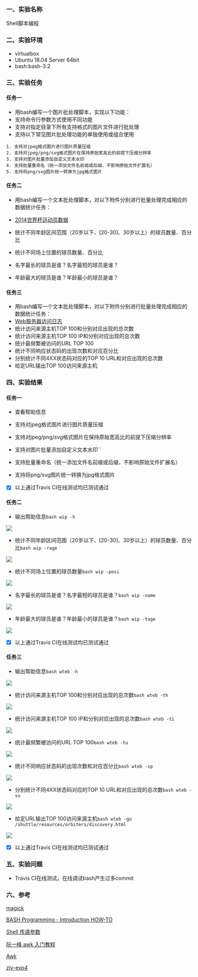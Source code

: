 ### 一、实验名称
Shell脚本编程
### 二、实验环境
- virtualbox
- Ubuntu 18.04 Server 64bit
- bash:bash-3.2
### 三、实验任务
#### 任务一
- 用bash编写一个图片批处理脚本，实现以下功能：
- 支持命令行参数方式使用不同功能
- 支持对指定目录下所有支持格式的图片文件进行批处理
- 支持以下常见图片批处理功能的单独使用或组合使用

```
1. 支持对jpeg格式图片进行图片质量压缩
2. 支持对jpeg/png/svg格式图片在保持原始宽高比的前提下压缩分辨率
3. 支持对图片批量添加自定义文本水印
4. 支持批量重命名（统一添加文件名前缀或后缀，不影响原始文件扩展名）
5. 支持将png/svg图片统一转换为jpg格式图片
```
#### 任务二
- 用bash编写一个文本批处理脚本，对以下附件分别进行批量处理完成相应的数据统计任务：

- [2014世界杯运动员数据](https://sec.cuc.edu.cn/huangwei/course/LinuxSysAdmin/exp/chap0x04/worldcupplayerinfo.tsv)
- 统计不同年龄区间范围（20岁以下、[20-30]、30岁以上）的球员数量、百分比
- 统计不同场上位置的球员数量、百分比
- 名字最长的球员是谁？名字最短的球员是谁？
- 年龄最大的球员是谁？年龄最小的球员是谁？

#### 任务三
- 用bash编写一个文本批处理脚本，对以下附件分别进行批量处理完成相应的数据统计任务：
- [Web服务器访问日志](https://sec.cuc.edu.cn/huangwei/course/LinuxSysAdmin/exp/chap0x04/web_log.tsv.7z)
- 统计访问来源主机TOP 100和分别对应出现的总次数
- 统计访问来源主机TOP 100 IP和分别对应出现的总次数
- 统计最频繁被访问的URL TOP 100
- 统计不同响应状态码的出现次数和对应百分比
- 分别统计不同4XX状态码对应的TOP 10 URL和对应出现的总次数
- 给定URL输出TOP 100访问来源主机

### 四、实验结果
#### 任务一
- 查看帮助信息

- 支持对jpeg格式图片进行图片质量压缩

- 支持对jpeg/png/svg格式图片在保持原始宽高比的前提下压缩分辨率

- 支持对图片批量添加自定义文本水印``

- 支持批量重命名（统一添加文件名前缀或后缀，不影响原始文件扩展名）

- 支持将png/svg图片统一转换为jpg格式图片

- [x] 以上通过Travis CI在线测试均已测试通过

#### 任务二

- 输出帮助信息`bash wip -h`

![](/Linux系统与网络管理/chap0x04/images/2-1-1.png)

- 统计不同年龄区间范围（20岁以下、[20-30]、30岁以上）的球员数量、百分比`bash wip -rage`

![](/Linux系统与网络管理/chap0x04/images/2-2-1.png)

- 统计不同场上位置的球员数量`bash wip -posi`

![](/Linux系统与网络管理/chap0x04/images/2-3-1.png)

- 名字最长的球员是谁？名字最短的球员是谁？`bash wip -name`

![](/Linux系统与网络管理/chap0x04/images/2-4-1.png)

- 年龄最大的球员是谁？年龄最小的球员是谁？`bash wip -tage`

![](/Linux系统与网络管理/chap0x04/images/2-5-1.png)

- [x] 以上通过Travis CI在线测试均已测试通过

#### 任务三

- 输出帮助信息`bash wteb -h`

![](/Linux系统与网络管理/chap0x04/images/3-1-1.png)

- 统计访问来源主机TOP 100和分别对应出现的总次数`bash wteb -th`

![](/Linux系统与网络管理/chap0x04/images/3-2-1.png)

- 统计访问来源主机TOP 100 IP和分别对应出现的总次数`bash wteb -ti`

![](/Linux系统与网络管理/chap0x04/images/3-3-1.png)

- 统计最频繁被访问的URL TOP 100`bash wteb -tu`

![](/Linux系统与网络管理/chap0x04/images/3-4-1.png)

- 统计不同响应状态码的出现次数和对应百分比`bash wteb -sp`

![](/Linux系统与网络管理/chap0x04/images/3-5-1.png)

- 分别统计不同4XX状态码对应的TOP 10 URL和对应出现的总次数`bash wteb -su`

![](/Linux系统与网络管理/chap0x04/images/3-6-1.png)

- 给定URL输出TOP 100访问来源主机`bash wteb -gu /shuttle/resources/orbiters/discovery.html `

![](/Linux系统与网络管理/chap0x04/images/3-7-1.png)

- [x] 以上通过Travis CI在线测试均已测试通过

### 五、实验问题

- Travis CI在线测试，在线调试bash产生过多commit

### 六、参考

[magick](https://www.imagemagick.org/script/convert.php])

[BASH Programming - Introduction HOW-TO](http://tldp.org/HOWTO/Bash-Prog-Intro-HOWTO.html)

[Shell 传递参数](http://www.runoob.com/linux/linux-shell-passing-arguments.html)

[阮一峰 awk 入门教程](http://www.ruanyifeng.com/blog/2018/11/awk.html)

[Awk](http://www.grymoire.com/Unix/Awk.html)

[zjy-exp4](https://github.com/CUCCS/linux/tree/master/2017-1/zjy/exp4)
